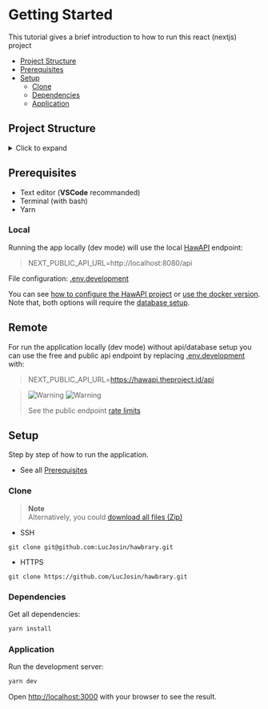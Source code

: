# Getting Started

This tutorial gives a brief introduction to how to run this react (nextjs) project

- [Project Structure](#project-structure)
- [Prerequisites](#prerequisites)
- [Setup](#setup)
  - [Clone](#clone)
  - [Dependencies](#dependencies)
  - [Application](#application)

## Project Structure

<!-- tree -d -I 'node_modules' -->

<details>
<summary>Click to expand</summary>

```
.
├── docs
├── public
│   ├── fonts
│   └── images
└── src
    ├── components
    │   ├── core
    │   │   ├── Alert
    │   │   ├── BackgroundEffect
    │   │   ├── Banner
    │   │   ├── Card
    │   │   │   ├── HorizontalCard
    │   │   │   ├── PersonCard
    │   │   │   ├── SimpleCard
    │   │   │   └── VerticalCard
    │   │   ├── FallbackText
    │   │   ├── Link
    │   │   │   ├── PrimaryLink
    │   │   │   ├── SecondaryLink
    │   │   │   └── SimpleLink
    │   │   ├── Loading
    │   │   └── Title
    │   │       ├── EffectTitle
    │   │       └── SimpleTitle
    │   ├── data
    │   │   ├── Reference
    │   │   └── Row
    │   └── templates
    │       ├── APIInfo
    │       ├── ErrorModal
    │       ├── Grid
    │       ├── InfoBox
    │       │   ├── InfoBoxItem
    │       │   └── InfoBoxRoot
    │       ├── Pagination
    │       │   ├── PaginationItem
    │       │   └── PaginationRoot
    │       ├── Socials
    │       │   ├── SocialItem
    │       │   └── SocialRoot
    │       └── Sources
    ├── layout
    │   ├── Header
    │   └── Layout
    ├── lib
    ├── pages
    │   └── explorer
    │       ├── actors
    │       │   └── details
    │       ├── characters
    │       │   └── details
    │       ├── episodes
    │       │   └── details
    │       ├── locations
    │       │   └── details
    │       └── seasons
    │           └── details
    ├── services
    └── styles
```

</details>

## Prerequisites

- Text editor (**VSCode** recommanded)
- Terminal (with bash)
- Yarn

### Local

Running the app locally (dev mode) will use the local [HawAPI](https://github.com/HawAPI/HawAPI) endpoint:

> NEXT_PUBLIC_API_URL=http://localhost:8080/api

File configuration: [.env.development](../.env.development)

You can see [how to configure the HawAPI project](https://github.com/HawAPI/HawAPI/blob/main/docs/GETTING_STARTED.md#prerequisites) or [use the docker version](https://github.com/HawAPI/HawAPI/pkgs/container/hawapi). Note that, both options will require the [database setup](https://github.com/HawAPI/HawAPI/blob/main/docs/GETTING_STARTED.md#database).

## Remote

For run the application locally (dev mode) without api/database setup you can use the free and public api endpoint by replacing [.env.development](../.env.development) with:

> NEXT_PUBLIC_API_URL=https://hawapi.theproject.id/api

> <img alt="Warning" src="https://raw.githubusercontent.com/Mqxx/GitHub-Markdown/main/blockquotes/badge/light-theme/warning.svg#gh-dark-mode-only">
> <img alt="Warning" src="https://raw.githubusercontent.com/Mqxx/GitHub-Markdown/main/blockquotes/badge/dark-theme/warning.svg#gh-light-mode-only">
>
> See the public endpoint [rate limits](https://hawapi.theproject.id/docs/guides/rate-limiting/#controlling-usage)

## Setup

Step by step of how to run the application.

- See all [Prerequisites](#prerequisites)

### Clone

> **Note** \
> Alternatively, you could [download all files (Zip)](https://github.com/LucJosin/hawbrary/archive/refs/heads/main.zip)

- SSH

```
git clone git@github.com:LucJosin/hawbrary.git
```

- HTTPS

```
git clone https://github.com/LucJosin/hawbrary.git
```

### Dependencies

Get all dependencies:

```bash
yarn install
```

### Application

Run the development server:

```bash
yarn dev
```

Open [http://localhost:3000](http://localhost:3000) with your browser to see the result.
